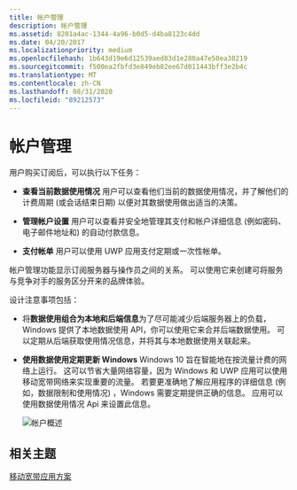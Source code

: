 ```yaml
---
title: 帐户管理
description: 帐户管理
ms.assetid: 8201a4ac-1344-4a96-b0d5-d4ba8123c4dd
ms.date: 04/20/2017
ms.localizationpriority: medium
ms.openlocfilehash: 1b643d19e6d12539aed83d1e280a47e50ea38219
ms.sourcegitcommit: f500ea2fbfd3e849eb82ee67d011443bff3e2b4c
ms.translationtype: MT
ms.contentlocale: zh-CN
ms.lasthandoff: 08/31/2020
ms.locfileid: "89212573"
---
```

# <a name="account-management"></a>帐户管理


用户购买订阅后，可以执行以下任务：

-   **查看当前数据使用情况** 用户可以查看他们当前的数据使用情况，并了解他们的计费周期 (或会话结束日期) 以便对其数据使用做出适当的决策。

-   **管理帐户设置** 用户可以查看并安全地管理其支付和帐户详细信息 (例如密码、电子邮件地址和) 的自动付款信息。

-   **支付帐单** 用户可以使用 UWP 应用支付定期或一次性帐单。

帐户管理功能显示订阅服务器与操作员之间的关系。 可以使用它来创建可将服务与竞争对手的服务区分开来的品牌体验。

设计注意事项包括：

-   将**数据使用组合为本地和后端信息**为了尽可能减少后端服务器上的负载，Windows 提供了本地数据使用 API，你可以使用它来合并后端数据使用。 可以定期从后端获取使用情况信息，并将其与本地数据使用关联起来。

-   **使用数据使用定期更新 Windows** Windows 10 旨在智能地在按流量计费的网络上运行。 这可以节省大量网络容量，因为 Windows 和 UWP 应用可以使用移动宽带网络来实现重要的流量。 若要更准确地了解应用程序的详细信息 (例如，数据限制和使用情况) ，Windows 需要定期提供正确的信息。 应用可以使用数据使用情况 Api 来设置此信息。

    ![帐户概述](images/mb-fig2-accountoverview.png)

## <a name="span-idrelated_topicsspanrelated-topics"></a><span id="related_topics"></span>相关主题


[移动宽带应用方案]()

 

